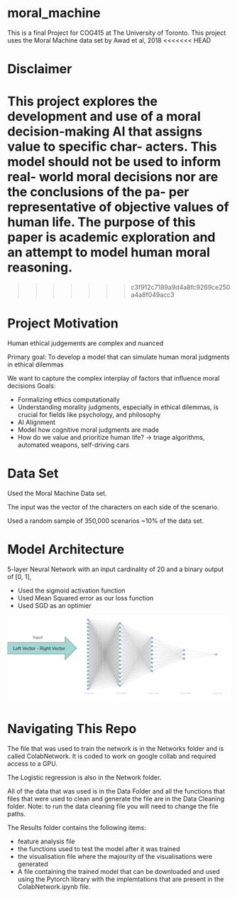 # moral_machine
This is a final Project for COG415 at The University of Toronto.
This project uses the Moral Machine data set by Awad et al, 2018
<<<<<<< HEAD

# Disclaimer
This project explores the development and use of a moral
decision-making AI that assigns value to specific char-
acters. This model should not be used to inform real-
world moral decisions nor are the conclusions of the pa-
per representative of objective values of human life. The
purpose of this paper is academic exploration and an
attempt to model human moral reasoning.
=======
>>>>>>> c3f912c7189a9d4a8fc9269ce250a4a8f049acc3

# Project Motivation
Human ethical judgements are complex and nuanced

Primary goal: To develop a model that can simulate human moral judgments in ethical dilemmas

We want to capture the complex interplay of factors that influence moral decisions
Goals:
- Formalizing ethics computationally
- Understanding morality judgments, especially in ethical dilemmas, is crucial for fields like psychology, and philosophy
- AI Alignment
- Model how cognitive moral judgments are made
- How do we value and prioritize human life? → triage algorithms, automated weapons, self-driving cars

# Data Set
Used the Moral Machine Data set.

The input was the vector of the characters on each side of the scenario.

Used a random sample of 350,000 scenarios ~10% of the data set. 

# Model Architecture
5-layer Neural Network with an input cardinality of 20 and a binary output of [0, 1],
- Used the sigmoid activation function
- Used Mean Squared error as our loss function 
- Used SGD as an optimier

![alt text](image-1.png)

# Navigating This Repo
The file that was used to train the network is in the Networks folder and is called ColabNetwork. It is coded to work on google 
collab and required access to a GPU. 

The Logistic regression is also in the Network folder.

All of the data that was used is in the Data Folder and all the functions that files that were used to clean and generate the file are in the 
Data Cleaning folder. Note: to run the data cleaning file you will need to change the file paths.

The Results folder contains the following items:
- feature analysis file
- the functions used to test the model after it was trained
- the visualisation file where the majourity of the visualisations were generated
- A file containing the trained model that can be downloaded and used using the Pytorch library with the implemtations
that are present in the ColabNetwork.ipynb file. 

